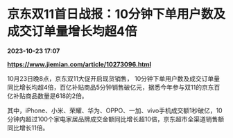 # 京东双11首日战报：10分钟下单用户数及成交订单量增长均超4倍

**2023-10-23 17:07**

**https://www.jiemian.com/article/10273096.html**

10月23日晚8点，京东双11大促开启现货销售， 10分钟下单用户数及成交订单量同比增长均超4倍，百亿补贴商品5分钟销售破亿元，据悉今年参与双11的京东百亿补贴商品数量是618的2倍。

其中，iPhone、小米、荣耀、华为、OPPO、一加、vivo手机成交额1秒破亿，10分钟内超过100个家电家居品牌成交金额同比增长超10倍，京东超市全渠道销售额同比增长11倍。